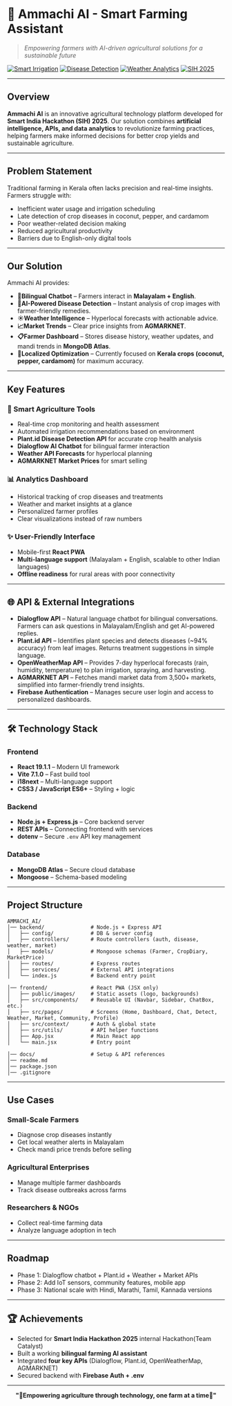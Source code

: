 # 🌾 Ammachi AI - Smart Farming Assistant

> *Empowering farmers with AI-driven agricultural solutions for a sustainable future*

[![Smart Irrigation](https://img.shields.io/badge/Smart-Irrigation-green?style=for-the-badge)](https://github.com/Siddhantshukla1657/ammachi_ai)  [![Disease Detection](https://img.shields.io/badge/Disease-Detection-orange?style=for-the-badge)](https://github.com/Siddhantshukla1657/ammachi_ai)  [![Weather Analytics](https://img.shields.io/badge/Weather-Analytics-blue?style=for-the-badge)](https://github.com/Siddhantshukla1657/ammachi_ai)  [![SIH 2025](https://img.shields.io/badge/SIH-2025-red?style=for-the-badge)](https://github.com/Siddhantshukla1657/ammachi_ai)  

---

## Overview
**Ammachi AI** is an innovative agricultural technology platform developed for **Smart India Hackathon (SIH) 2025**. Our solution combines **artificial intelligence, APIs, and data analytics** to revolutionize farming practices, helping farmers make informed decisions for better crop yields and sustainable agriculture.  

---

## Problem Statement
Traditional farming in Kerala often lacks precision and real-time insights. Farmers struggle with:
- Inefficient water usage and irrigation scheduling
- Late detection of crop diseases in coconut, pepper, and cardamom
- Poor weather-related decision making
- Reduced agricultural productivity
- Barriers due to English-only digital tools

---

## Our Solution
Ammachi AI provides:  
- **💬Bilingual Chatbot** – Farmers interact in **Malayalam + English**.
- **🌿AI-Powered Disease Detection** – Instant analysis of crop images with farmer-friendly remedies.
- **☀️Weather Intelligence** – Hyperlocal forecasts with actionable advice.
- **📈Market Trends** – Clear price insights from **AGMARKNET**.
- **📋Farmer Dashboard** – Stores disease history, weather updates, and mandi trends in **MongoDB Atlas**.
- **🌴Localized Optimization** – Currently focused on **Kerala crops (coconut, pepper, cardamom)** for maximum accuracy.

---

## Key Features

### 🌱 Smart Agriculture Tools
- Real-time crop monitoring and health assessment  
- Automated irrigation recommendations based on environment  
- **Plant.id Disease Detection API** for accurate crop health analysis  
- **Dialogflow AI Chatbot** for bilingual farmer interaction  
- **Weather API Forecasts** for hyperlocal planning  
- **AGMARKNET Market Prices** for smart selling  

### 📊 Analytics Dashboard
- Historical tracking of crop diseases and treatments  
- Weather and market insights at a glance  
- Personalized farmer profiles  
- Clear visualizations instead of raw numbers  

### ✨ User-Friendly Interface
- Mobile-first **React PWA**  
- **Multi-language support** (Malayalam + English, scalable to other Indian languages)  
- **Offline readiness** for rural areas with poor connectivity  

---

## 🌐 API & External Integrations

- **Dialogflow API** – Natural language chatbot for bilingual conversations. Farmers can ask questions in Malayalam/English and get AI-powered replies.  
- **Plant.id API** – Identifies plant species and detects diseases (~94% accuracy) from leaf images. Returns treatment suggestions in simple language.  
- **OpenWeatherMap API** – Provides 7-day hyperlocal forecasts (rain, humidity, temperature) to plan irrigation, spraying, and harvesting.  
- **AGMARKNET API** – Fetches mandi market data from 3,500+ markets, simplified into farmer-friendly trend insights.  
- **Firebase Authentication** – Manages secure user login and access to personalized dashboards.  

---

## 🛠️ Technology Stack

### Frontend
- **React 19.1.1** – Modern UI framework  
- **Vite 7.1.0** – Fast build tool  
- **i18next** – Multi-language support  
- **CSS3 / JavaScript ES6+** – Styling + logic  

### Backend
- **Node.js + Express.js** – Core backend server  
- **REST APIs** – Connecting frontend with services  
- **dotenv** – Secure `.env` API key management  

### Database
- **MongoDB Atlas** – Secure cloud database  
- **Mongoose** – Schema-based modeling  

---

## Project Structure

```
AMMACHI_AI/
│── backend/               # Node.js + Express API
│   ├── config/            # DB & server config
│   ├── controllers/       # Route controllers (auth, disease, weather, market)
│   ├── models/            # Mongoose schemas (Farmer, CropDiary, MarketPrice)
│   ├── routes/            # Express routes
│   ├── services/          # External API integrations
│   └── index.js           # Backend entry point

│── frontend/              # React PWA (JSX only)
│   ├── public/images/     # Static assets (logo, backgrounds)
│   ├── src/components/    # Reusable UI (Navbar, Sidebar, ChatBox, etc.)
│   ├── src/pages/         # Screens (Home, Dashboard, Chat, Detect, Weather, Market, Community, Profile)
│   ├── src/context/       # Auth & global state
│   ├── src/utils/         # API helper functions
│   ├── App.jsx            # Main React app
│   └── main.jsx           # Entry point

│── docs/                  # Setup & API references
│── readme.md
│── package.json
│── .gitignore             
```

---

## Use Cases

### Small-Scale Farmers
- Diagnose crop diseases instantly  
- Get local weather alerts in Malayalam  
- Check mandi price trends before selling  

### Agricultural Enterprises
- Manage multiple farmer dashboards  
- Track disease outbreaks across farms  

### Researchers & NGOs
- Collect real-time farming data  
- Analyze language adoption in tech  

---

## Roadmap

- Phase 1: Dialogflow chatbot + Plant.id + Weather + Market APIs  
- Phase 2: Add IoT sensors, community features, mobile app  
- Phase 3: National scale with Hindi, Marathi, Tamil, Kannada versions  

---

## 🏆 Achievements
- Selected for **Smart India Hackathon 2025** internal Hackathon(Team Catalyst)  
- Built a working **bilingual farming AI assistant**  
- Integrated **four key APIs** (Dialogflow, Plant.id, OpenWeatherMap, AGMARKNET)  
- Secured backend with **Firebase Auth + .env**  

---

<div align="center">
 
**"🌾Empowering agriculture through technology, one farm at a time🌾"**  

</div>

